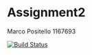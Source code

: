 # Assignment2

Marco Positello 1167693

[![Build Status](https://travis-ci.com/Marcopos98/Assignment2.svg?branch=master)](https://travis-ci.com/Marcopos98/Assignment2)
